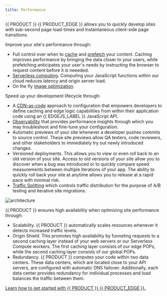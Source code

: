 ```yaml
---
title: Performance
---
```


{{ PRODUCT }} {{ PRODUCT_EDGE }} allows you to quickly develop sites with sub-second page load-times and instantaneous client-side page transitions.

Improve your site's performance through:

-   Full control over when to [cache](/applications/performance/caching) and [prefetch](/applications/performance/prefetching) your content. Caching improves performance by bringing the data closer to your users, while prefetching anticipates your user's needs by instructing the browser to request content before it is neeeded.
-   [Serverless computing](/applications/performance/serverless_compute). Computing your JavaScript functions within our cloud reduces latency and origin server load.
-   On the fly [image optimization](/applications/performance/image_optimization).

Speed up your development lifecycle through:

-   A [CDN-as-code](/applications/performance/cdn_as_code) approach to configuration that empowers developers to define caching and edge logic capabilities from within their application code using an {{ EDGEJS_LABEL }} JavaScript API.
-   [Observability](/applications/performance/observability) that provides performance insights through which you may troubleshoot and fine-tune your configuration.
-   Automatic previews of your site whenever a developer pushes commits to source control. These site previews allow QA testers, code reviewers, and other stakeholders to immediately try out newly introduced changes.
-   Versioned deployments. This allows you to view or even roll back to an old version of your site. Access to old versions of your site allow you to discover when a bug was introduced or to quickly compare speed measurements between multiple iterations of your app. The ability to quickly roll back your site at anytime allows you to release at a rapid pace with minimal risk.
-   [Traffic Splitting](/applications/performance/traffic_splitting) which controls traffic distribution for the purpose of A/B testing and iterative site migrations.

![architecture](/images/overview/architecture.png)

{{ PRODUCT }} ensures high availability when optimizing site performance through:

-   Scalability. {{ PRODUCT }} automatically scales resources whenever it detects increased traffic levels.
-   Origin Shield. This promotes high availability by funneling requests to a second caching layer instead of your web servers or our Serverless Compute workers. The first caching layer consists of our edge POPs, while the second caching layer consists of our global POPs.
-   Redundancy. {{ PRODUCT }} computes your code within two data centers. These data centers, which are located close to your API servers, are configured with automatic DNS failover. Additionally, each data center provides redundancy for individual processes and load balances the traffic between them.

[Learn how to get started with {{ PRODUCT }} {{ PRODUCT_EDGE }}.](/applications/performance/getting_started)
